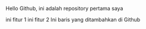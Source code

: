 Hello Github, ini adalah repository pertama saya

ini fitur 1
ini fitur 2
Ini baris yang ditambahkan di Github

